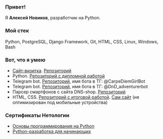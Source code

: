 ### Привет!

Я <b>Алексей Новиков</b>, разработчик на Python.

### Мой стек

Python, PostgreSQL, Django Framework, Git, HTML, CSS, Linux, Windows, Bash

### Вот, что я умею

- [Сайт-визитка](https://slightly104.github.io/business_card/). [Репозиторий](https://github.com/slightly104/business_card)
- Python. [Репозиторий с дипломной работой](https://github.com/slightly104/VKinder)
- Telegram bot. [Репозиторий](https://github.com/slightly104/CarpeDiemBot), имя бота в ТГ: @CarpeDiemGirlBot
- Telegram bot. [Репозиторий](https://github.com/slightly104/DnD_adventurerBot), имя бота в ТГ: @DnD_adventurerbot
- Парсер смартфонов с сайта DNS-shop. [Репозиторий](https://github.com/slightly104/dns_shop_smartphones_parser.git)
- HTML, CSS. [Репозиторий с итоговой работой](https://github.com/slightly104/HTML-CSS-final-paper-Netology---22). [Сам сайт](https://slightly104.github.io/HTML-CSS-final-paper-Netology---22/) (не оптимизирован под мобильные устройства)

### Сертификаты Нетологии
- [Основы программирования на Python](https://github.com/slightly104/slightly104/blob/876afe36d462096cf08429b6865372dd4aaec342/%D0%9E%D1%81%D0%BD%D0%BE%D0%B2%D1%8B%20%D0%BF%D1%80%D0%BE%D0%B3%D1%80%D0%B0%D0%BC%D0%BC%D0%B8%D1%80%D0%BE%D0%B2%D0%B0%D0%BD%D0%B8%D1%8F%20%D0%BD%D0%B0%20Python,%202022.pdf)
- [Python-разработка для начинающих](https://github.com/slightly104/slightly104/blob/876afe36d462096cf08429b6865372dd4aaec342/Python-%D1%80%D0%B0%D0%B7%D1%80%D0%B0%D0%B1%D0%BE%D1%82%D0%BA%D0%B0%20%D0%B4%D0%BB%D1%8F%20%D0%BD%D0%B0%D1%87%D0%B8%D0%BD%D0%B0%D1%8E%D1%89%D0%B8%D1%85,%202023.pdf)
